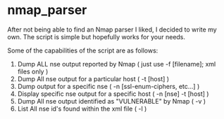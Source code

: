 # nmap_parser

After not being able to find an Nmap parser I liked, I decided to write my own.
The script is simple but hopefully works for your needs.

Some of the capabilities of the script are as follows:

1. Dump ALL nse output reported by Nmap ( just use -f [filename]; xml files only )
2. Dump All nse output for a particular host ( -t [host] )
3. Dump output for a specific nse ( -n [ssl-enum-ciphers, etc...] )
4. Display specific nse output for a specific host ( -n [nse] -t [host] )
5. Dump All nse output identified as "VULNERABLE" by Nmap ( -v )
6. List All nse id's found within the xml file ( -l )


